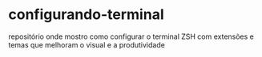 # configurando-terminal
repositório onde mostro como configurar o terminal ZSH com extensões e temas que melhoram o visual e a produtividade
